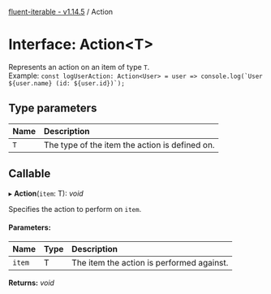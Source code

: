 [fluent-iterable - v1.14.5](../README.md) / Action

# Interface: Action<T\>

Represents an action on an item of type `T`.<br>
  Example: ``const logUserAction: Action<User> = user => console.log(`User ${user.name} (id: ${user.id})`);``

## Type parameters

| Name | Description |
| :------ | :------ |
| `T` | The type of the item the action is defined on. |

## Callable

▸ **Action**(`item`: T): *void*

Specifies the action to perform on `item`.

#### Parameters:

| Name | Type | Description |
| :------ | :------ | :------ |
| `item` | T | The item the action is performed against. |

**Returns:** *void*
